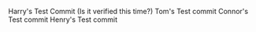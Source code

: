 Harry's Test Commit (Is it verified this time?)
Tom's Test commit
Connor's Test commit 
Henry's Test commit
